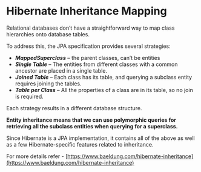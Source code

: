 # Hibernate Inheritance Mapping

Relational databases don’t have a straightforward way to map class hierarchies onto database tables.

To address this, the JPA specification provides several strategies:

 - <b><i>MappedSuperclass</i></b> – the parent classes, can’t be entities
 - <b><i>Single Table</i></b> – The entities from different classes with a common ancestor are placed in a single table.
 - <b><i>Joined Table</i></b> – Each class has its table, and querying a subclass entity requires joining the tables.
 - <b><i>Table per Class</i></b> – All the properties of a class are in its table, so no join is required.

Each strategy results in a different database structure.

<b>Entity inheritance means that we can use polymorphic queries for retrieving all the subclass entities when querying for a superclass.</b>

Since Hibernate is a JPA implementation, it contains all of the above as well as a few Hibernate-specific features related to inheritance.

For more details refer - [https://www.baeldung.com/hibernate-inheritance](https://www.baeldung.com/hibernate-inheritance)